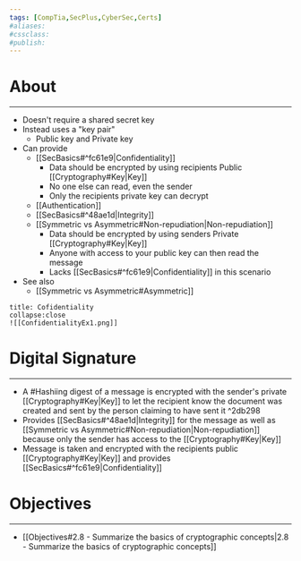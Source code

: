 ```yaml
---
tags: [CompTia,SecPlus,CyberSec,Certs]
#aliases:
#cssclass:
#publish:
---
```


# About
---
- Doesn't require a shared secret key
- Instead uses a "key pair"
	- Public key and Private key
- Can provide
	- [[SecBasics#^fc61e9|Confidentiality]]
		- Data should be encrypted by using recipients Public [[Cryptography#Key|Key]]
		- No one else can read, even the sender
		- Only the recipients private key can decrypt
	- [[Authentication]]
	- [[SecBasics#^48ae1d|Integrity]]
	- [[Symmetric vs Asymmetric#Non-repudiation|Non-repudiation]]
		- Data should be encrypted by using senders Private [[Cryptography#Key|Key]]
		- Anyone with access to your public key can then read the message
		- Lacks [[SecBasics#^fc61e9|Confidentiality]] in this scenario
- See also
	- [[Symmetric vs Asymmetric#Asymmetric]]

```ad-example
title: Cofidentiality
collapse:close
![[ConfidentialityEx1.png]]
```

# Digital Signature
---
- A #Hashiing digest of a message is encrypted with the sender's private [[Cryptography#Key|Key]] to let the recipient know the document was created and sent by the person claiming to have sent it ^2db298
- Provides [[SecBasics#^48ae1d|Integrity]] for the message as well as [[Symmetric vs Asymmetric#Non-repudiation|Non-repudiation]] because only the sender has access to the [[Cryptography#Key|Key]]
- Message is taken and encrypted with the recipients public [[Cryptography#Key|Key]] and provides [[SecBasics#^fc61e9|Confidentiality]]

# Objectives
---
- [[Objectives#2.8 - Summarize the basics of cryptographic concepts|2.8 - Summarize the basics of cryptographic concepts]]